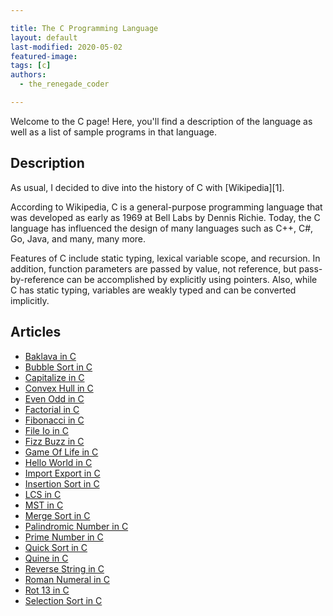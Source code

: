 ```yaml
---

title: The C Programming Language
layout: default
last-modified: 2020-05-02
featured-image:
tags: [c]
authors:
  - the_renegade_coder

---
```


Welcome to the C page! Here, you'll find a description of the language as well as a list of sample programs in that language.

## Description

As usual, I decided to dive into the history of C with [Wikipedia][1].

According to Wikipedia, C is a general-purpose programming language that 
was developed as early as 1969 at Bell Labs by Dennis Richie. Today, the 
C language has influenced the design of many languages such as C++, C#, 
Go, Java, and many, many more.

Features of C include static typing, lexical variable scope, and recursion. 
In addition, function parameters are passed by value, not reference, but 
pass-by-reference can be accomplished by explicitly using pointers. Also, 
while C has static typing, variables are weakly typed and can be converted implicitly.


## Articles

- [Baklava in C](https://sampleprograms.io/projects/baklava/c)
- [Bubble Sort in C](https://sampleprograms.io/projects/bubble-sort/c)
- [Capitalize in C](https://sampleprograms.io/projects/capitalize/c)
- [Convex Hull in C](https://sampleprograms.io/projects/convex-hull/c)
- [Even Odd in C](https://sampleprograms.io/projects/even-odd/c)
- [Factorial in C](https://sampleprograms.io/projects/factorial/c)
- [Fibonacci in C](https://sampleprograms.io/projects/fibonacci/c)
- [File Io in C](https://sampleprograms.io/projects/file-io/c)
- [Fizz Buzz in C](https://sampleprograms.io/projects/fizz-buzz/c)
- [Game Of Life in C](https://sampleprograms.io/projects/game-of-life/c)
- [Hello World in C](https://sampleprograms.io/projects/hello-world/c)
- [Import Export in C](https://sampleprograms.io/projects/import-export/c)
- [Insertion Sort in C](https://sampleprograms.io/projects/insertion-sort/c)
- [LCS in C](https://sampleprograms.io/projects/lcs/c)
- [MST in C](https://sampleprograms.io/projects/mst/c)
- [Merge Sort in C](https://sampleprograms.io/projects/merge-sort/c)
- [Palindromic Number in C](https://sampleprograms.io/projects/palindromic-number/c)
- [Prime Number in C](https://sampleprograms.io/projects/prime-number/c)
- [Quick Sort in C](https://sampleprograms.io/projects/quick-sort/c)
- [Quine in C](https://sampleprograms.io/projects/quine/c)
- [Reverse String in C](https://sampleprograms.io/projects/reverse-string/c)
- [Roman Numeral in C](https://sampleprograms.io/projects/roman-numeral/c)
- [Rot 13 in C](https://sampleprograms.io/projects/rot-13/c)
- [Selection Sort in C](https://sampleprograms.io/projects/selection-sort/c)